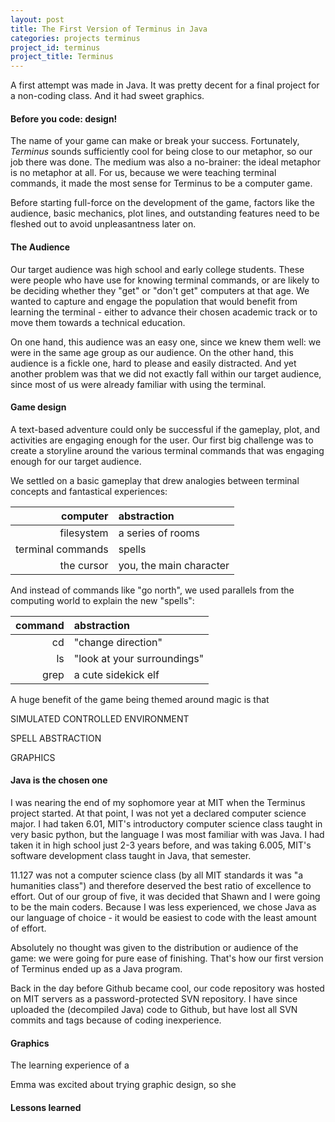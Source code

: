 ```yaml
---
layout: post
title: The First Version of Terminus in Java
categories: projects terminus
project_id: terminus
project_title: Terminus
---
```


A first attempt was made in Java. It was pretty decent for a final project for a non-coding class. And it had sweet graphics. 

<!-- more -->

#### Before you code: design! 

The name of your game can make or break your success. Fortunately, *Terminus* sounds sufficiently cool for being close to our metaphor, so our job there was done. The medium was also a no-brainer: the ideal metaphor is no metaphor at all. For us, because we were teaching terminal commands, it made the most sense for Terminus to be a computer game.

Before starting full-force on the development of the game, factors like the audience, basic mechanics, plot lines, and outstanding features need to be fleshed out to avoid unpleasantness later on. 

#### The Audience

Our target audience was high school and early college students. These were people who have use for knowing terminal commands, or are likely to be deciding whether they "get" or "don't get" computers at that age. We wanted to capture and engage the population that would benefit from learning the terminal - either to advance their chosen academic track or to move them towards a technical education. 

On one hand, this audience was an easy one, since we knew them well: we were in the same age group as our audience. On the other hand, this audience is a fickle one, hard to please and easily distracted. And yet another problem was that we did not exactly fall within our target audience, since most of us were already familiar with using the terminal. 

#### Game design 

A text-based adventure could only be successful if the gameplay, plot, and activities are engaging enough for the user. Our first big challenge was to create a storyline around the various terminal commands that was engaging enough for our target audience.

We settled on a basic gameplay that drew analogies between terminal concepts and fantastical experiences: 

| **computer** | **abstraction** |
|--:|:--|
| filesystem | a series of rooms|
| terminal commands | spells|
| the cursor | you, the main character|

And instead of commands like "go north", we used parallels from the computing world to explain the new "spells":

| **command** | **abstraction** |
|--:|:--|
| cd | "change direction" |
| ls | "look at your surroundings" |
| grep | a cute sidekick elf |

A huge benefit of the game being themed around magic is that 

SIMULATED CONTROLLED ENVIRONMENT

SPELL ABSTRACTION

GRAPHICS

#### Java is the chosen one

I was nearing the end of my sophomore year at MIT when the Terminus project started. At that point, I was not yet a declared computer science major. I had taken 6.01, MIT's introductory computer science class taught in very basic python, but the language I was most familiar with was Java. I had taken it in high school just 2-3 years before, and was taking 6.005, MIT's software development class taught in Java, that semester. 

11.127 was not a computer science class (by all MIT standards it was "a humanities class") and therefore deserved the best ratio of excellence to effort. Out of our group of five, it was decided that Shawn and I were going to be the main coders. Because I was less experienced, we chose Java as our language of choice - it would be easiest to code with the least amount of effort. 

Absolutely no thought was given to the distribution or audience of the game: we were going for pure ease of finishing. That's how our first version of Terminus ended up as a Java program. 

Back in the day before Github became cool, our code repository was hosted on MIT servers as a password-protected SVN repository. I have since uploaded the (decompiled Java) code to Github, but have lost all SVN commits and tags because of coding inexperience. 

#### Graphics

The learning experience of a 

Emma was excited about trying graphic design, so she 

#### Lessons learned

